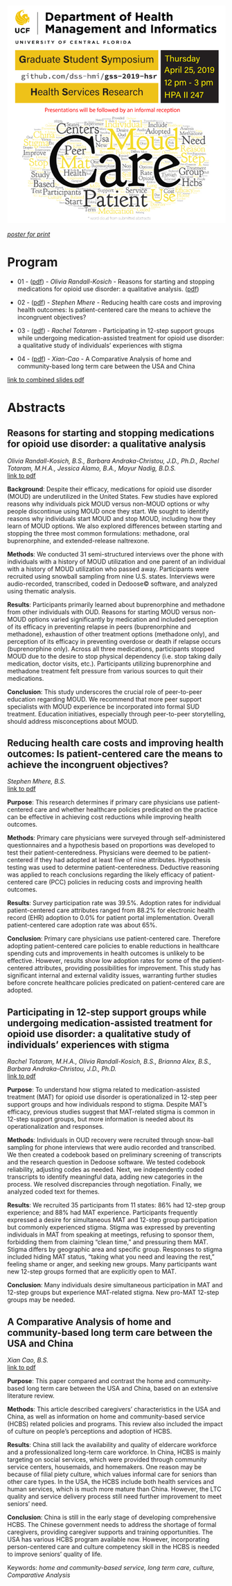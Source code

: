 ![poster](libs/images/hsr-gss-poster-2-digital.jpg)

_[poster for print](libs/images/hsr-gss-poster-1-print.pdf)_  



# Program

* 01 - ([pdf][talk1]) - _Olivia Randall-Kosich_ - Reasons for starting and stopping medications for opioid use disorder: a qualitative analysis. ([pdf][talk1])

* 02  - ([pdf][talk2]) - _Stephen Mhere_ - Reducing health care costs and improving health outcomes: Is patient-centered care the means to achieve the incongruent objectives?

* 03  - ([pdf][talk3]) - _Rachel Totaram_ - Participating in 12-step support groups while undergoing medication-assisted treatment for opioid use disorder: a qualitative study of individuals’ experiences with stigma

* 04  - ([pdf][talk4]) - _Xian-Cao_ - A Comparative Analysis of home and community-based long term care between the USA and China

[link to combined slides pdf][talk0]

# Abstracts

## Reasons for starting and stopping medications for opioid use disorder: a qualitative analysis

_Olivia Randall-Kosich, B.S., Barbara Andraka-Christou, J.D., Ph.D., Rachel Totaram, M.H.A., Jessica Alamo, B.A., Mayur Nadig, B.D.S._  
[link to pdf][talk1]   

**Background**: Despite their efficacy, medications for opioid use disorder (MOUD) are underutilized in the United States. Few studies have explored reasons why individuals pick MOUD versus non-MOUD options or why people discontinue using MOUD once they start. We sought to identify reasons why individuals start MOUD and stop MOUD, including how they learn of MOUD options. We also explored differences between starting and stopping the three most common formulations: methadone, oral buprenorphine, and extended-release naltrexone.

**Methods**: We conducted 31 semi-structured interviews over the phone with individuals with a history of MOUD utilization and one parent of an individual with a history of MOUD utilization who passed away. Participants were recruited using snowball sampling from nine U.S. states. Interviews were audio-recorded, transcribed, coded in Dedoose© software, and analyzed using thematic analysis.

**Results**: Participants primarily learned about buprenorphine and methadone from other individuals with OUD. Reasons for starting MOUD versus non-MOUD options varied significantly by medication and included perception of its efficacy in preventing relapse in peers (buprenorphine and methadone), exhaustion of other treatment options (methadone only), and perception of its efficacy in preventing overdose or death if relapse occurs (buprenorphine only). Across all three medications, participants stopped MOUD due to the desire to stop physical dependency (i.e. stop taking daily medication, doctor visits, etc.). Participants utilizing buprenorphine and methadone treatment felt pressure from various sources to quit their medications. 

**Conclusion**: This study underscores the crucial role of peer-to-peer education regarding MOUD. We recommend that more peer support specialists with MOUD experience be incorporated into formal SUD treatment. Education initiatives, especially through peer-to-peer storytelling, should address misconceptions about MOUD.

## Reducing health care costs and improving health outcomes: Is patient-centered care the means to achieve the incongruent objectives?
_Stephen Mhere, B.S._  
[link to pdf][talk2]   

**Purpose**: This research determines if primary care physicians use patient-centered care and whether healthcare policies predicated on the practice can be effective in achieving cost reductions while improving health outcomes. 

**Methods**: Primary care physicians were surveyed through self-administered questionnaires and a hypothesis based on proportions was developed to test their patient-centeredness. Physicians were deemed to be patient-centered if they had adopted at least five of nine attributes. Hypothesis testing was used to determine patient-centeredness. Deductive reasoning was applied to reach conclusions regarding the likely efficacy of patient-centered care (PCC) policies in reducing costs and improving health outcomes. 

**Results**: Survey participation rate was 39.5%. Adoption rates for individual patient-centered care attributes ranged from 88.2% for electronic health record (EHR) adoption to 0.0% for patient portal implementation. Overall patient-centered care adoption rate was about 65%.

**Conclusion**: Primary care physicians use patient-centered care. Therefore adopting patient-centered care policies to enable reductions in healthcare spending cuts and improvements in health outcomes is unlikely to be effective. However, results show low adoption rates for some of the patient-centered attributes, providing possibilities for improvement. This study has significant internal and external validity issues, warranting further studies before concrete healthcare policies predicated on patient-centered care are adopted.

## Participating in 12-step support groups while undergoing medication-assisted treatment for opioid use disorder: a qualitative study of individuals’ experiences with stigma

_Rachel Totaram, M.H.A., Olivia Randall-Kosich, B.S., Brianna Alex, B.S., Barbara Andraka-Christou, J.D., Ph.D._  
[link to pdf][talk3]   

**Purpose**: To understand how stigma related to medication-assisted treatment (MAT) for opioid use disorder is operationalized in 12-step peer support groups and how individuals respond to stigma. Despite MAT’s efficacy, previous studies suggest that MAT-related stigma is common in 12-step support groups, but more information is needed about its operationalization and responses.

**Methods**: Individuals in OUD recovery were recruited through snow-ball sampling for phone interviews that were audio recorded and transcribed. We then created a codebook based on preliminary screening of transcripts and the research question in Dedoose software. We tested codebook reliability, adjusting codes as needed. Next, we independently coded transcripts to identify meaningful data, adding new categories in the process. We resolved discrepancies through negotiation. Finally, we analyzed coded text for themes.

**Results**: We recruited 35 participants from 11 states: 86% had 12-step group experience; and 88% had MAT experience. Participants frequently expressed a desire for simultaneous MAT and 12-step group participation but commonly experienced stigma. Stigma was expressed by preventing individuals in MAT from speaking at meetings, refusing to sponsor them, forbidding them from claiming “clean time,” and pressuring them MAT. Stigma differs by geographic area and specific group. Responses to stigma included hiding MAT status, “taking what you need and leaving the rest,” feeling shame or anger, and seeking new groups. Many participants want new 12-step groups formed that are explicitly open to MAT.

**Conclusion**: Many individuals desire simultaneous participation in MAT and 12-step groups but experience MAT-related stigma. New pro-MAT 12-step groups may be needed.

## A Comparative Analysis of home and community-based long term care between the USA and China

_Xian Cao, B.S._  
[link to pdf][talk4]   

**Purpose**: This paper compared and contrast the home and community-based long term care between the USA and China, based on an extensive literature review. 

**Methods**: This article described caregivers’ characteristics in the USA and China, as well as information on home and community-based service (HCBS) related policies and programs. This review also included the impact of culture on people’s perceptions and adoption of HCBS. 

**Results**: China still lack the availability and quality of eldercare workforce and a professionalized long-term care workforce. In China, HCBS is mainly targeting on social services, which were provided through community service centers, housemaids, and homemakers. One reason may be because of filial piety culture, which values informal care for seniors than other care types. In the USA, the HCBS include both health services and human services, which is much more mature than China. However, the LTC quality and service delivery process still need further improvement to meet seniors’ need. 

**Conclusion**: China is still in the early stage of developing comprehensive HCBS. The Chinese government needs to address the shortage of formal caregivers, providing caregiver supports and training opportunities. The USA has various HCBS program available now. However, incorporating person-centered care and culture competency skill in the HCBS is needed to improve seniors’ quality of life. 

Keywords: _home and community-based service, long term care, culture, Comparative Analysis_

[talk0]:https://raw.githack.com/dss-hmi/gss-2019-hsr/master/libs/presentations/gss-2019-hsr-master-peresentation.pdf
[talk1]:https://raw.githack.com/dss-hmi/gss-2019-hsr/master/libs/presentations/01-Olivia-Randall-Kosich.pdf
[talk2]:https://raw.githack.com/dss-hmi/gss-2019-hsr/master/libs/presentations/02-Stephen-Mhere.pdf
[talk3]:https://raw.githack.com/dss-hmi/gss-2019-hsr/master/libs/presentations/03-Rachel-Totaram.pdf
[talk4]:https://raw.githack.com/dss-hmi/gss-2019-hsr/master/libs/presentations/04-Xian-Cao.pdf

